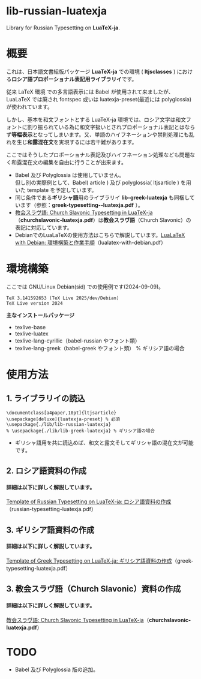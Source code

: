 # lib-russian-luatexja
Library for Russian Typesetting on **LuaTeX-ja**. 

# 概要
これは、日本語文書組版パッケージ **LuaTeX-ja** での環境 ( **ltjsclasses** ) における**ロシア語プロポーショナル表記用ライブラリイ**です。  

従来 LaTeX 環境 での多言語表示には Babel が使用されて来ましたが、LuaLaTeX では廃され fontspec 或いは luatexja-preset(最近には polyglossia) が使われています。

しかし、基本を和文フォントとする LuaTeX-ja 環境では、ロシア文字は和文フォントに割り振られている為に和文字扱いとされプロポーショナル表記とはならず**等幅表示**となってしまいます。又、単語のハイフネーションや禁則処理にも乱れを生じ**和露混在文**を実現するには若干難があります。  

ここではそうしたプロポーショナル表記及びハイフネーション処理なども問題なく和露混在文の編集を自由に行うことが出来ます。

- Babel 及び Polyglossia は使用していません。  
但し別の実際例として、Babel( article ) 及び polyglossia( ltjsarticle ) を用いた template を予定しています。
- 同じ条件である**ギリシャ語**用のライブラリイ **lib-greek-luatexja** も同梱しています（参照：**greek-typesetting--luatexja.pdf** ）。
- [教会スラヴ語: Church Slavonic Typesetting in LuaTeX-ja](https://github.com/ru-museum/lib-russian-luatexja/blob/main/churchslavonic-luatexja.pdf)（**churchslavonic-luatexja.pdf**）は**教会スラヴ語**（Church Slavonic）の表記に対応しています。
- DebianでのLuaLaTeXの使用方法はこちらで解説しています。[LuaLaTeX with Debian: 環境構築と作業手順](https://github.com/ru-museum/lib-russian-luatexja/blob/main/lualatex-with-debian.pdf)（lualatex-with-debian.pdf）

# 環境構築
ここでは GNU/Linux Debian(sid) での使用例です(2024-09-09)。
```
TeX 3.141592653 (TeX Live 2025/dev/Debian)
TeX Live version 2024
```
**主なインストールパッケージ**
- texlive-base
- texlive-luatex
- texlive-lang-cyrillic（babel-russian やフォント類）
- texlive-lang-greek（babel-greek やフォント類） % ギリシア語の場合

# 使用方法

## 1. ライブラリイの読込
```
\documentclass[a4paper,10pt]{ltjsarticle}
\usepackage[deluxe]{luatexja-preset} % 必須
\usepackage{./lib/lib-russian-luatexja}
% \usepackage{./lib/lib-greek-luatexja} % ギリシア語の場合
```
- ギリシャ語用を共に読込めば、和文と露文そしてギリシャ語の混在文が可能です。
## 2. ロシア語資料の作成
#### 詳細は以下に詳しく解説しています。
[Template of Russian Typesetting on LuaTeX-ja: ロシア語資料の作成](https://github.com/ru-museum/lib-russian-luatexja/blob/main/russian-typesetting-luatexja.pdf)（russian-typesetting-luatexja.pdf）

## 3. ギリシア語資料の作成
#### 詳細は以下に詳しく解説しています。
[Template of Greek Typesetting on LuaTeX-ja: ギリシア語資料の作成](https://github.com/ru-museum/lib-russian-luatexja/blob/main/greek-typesetting-luatexja.pdf)（greek-typesetting-luatexja.pdf）

## 3. 教会スラヴ語（Church Slavonic）資料の作成
#### 詳細は以下に詳しく解説しています。
[教会スラヴ語: Church Slavonic Typesetting in LuaTeX-ja](https://github.com/ru-museum/lib-russian-luatexja/blob/main/churchslavonic-luatexja.pdf)（**churchslavonic-luatexja.pdf**）

# TODO
- Babel 及び Polyglossia 版の追加。
 
